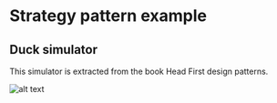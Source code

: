 <h1>Strategy pattern example</h1>

<h2>Duck simulator</h2>

This simulator is extracted from the book Head First design patterns.

![alt text](https://github.com/albertofullstack/design-patterns/master/strategy_pattern_diagram.PNG?raw=true)

